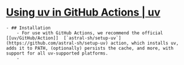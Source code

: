 # [Using uv in GitHub Actions | uv](https://docs.astral.sh/uv/guides/integration/github/#installation)
	- ## Installation
		- For use with GitHub Actions, we recommend the official [[uv/GitHub/Action]]  [`astral-sh/setup-uv`](https://github.com/astral-sh/setup-uv) action, which installs uv, adds it to PATH, (optionally) persists the cache, and more, with support for all uv-supported platforms.
		-